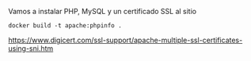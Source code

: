 
Vamos a instalar PHP, MySQL y un certificado SSL al sitio

    docker build -t apache:phpinfo .
    
    
https://www.digicert.com/ssl-support/apache-multiple-ssl-certificates-using-sni.htm


